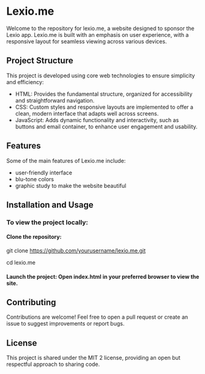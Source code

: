 # Lexio.me
Welcome to the repository for lexio.me, a website designed to sponsor the Lexio app. Lexio.me is built with an emphasis on user experience, with a responsive layout for seamless viewing across various devices.

## Project Structure
This project is developed using core web technologies to ensure simplicity and efficiency:

* HTML: Provides the fundamental structure, organized for accessibility and straightforward navigation.
* CSS: Custom styles and responsive layouts are implemented to offer a clean, modern interface that adapts well across screens.
* JavaScript: Adds dynamic functionality and interactivity, such as buttons and email container, to enhance user engagement and usability.


## Features
Some of the main features of Lexio.me include:

* user-friendly interface
* blu-tone colors
* graphic study to make the website beautiful

  
## Installation and Usage
### To view the project locally:

#### Clone the repository:

git clone https://github.com/yourusername/lexio.me.git

cd lexio.me

#### Launch the project: Open index.html in your preferred browser to view the site.

## Contributing
Contributions are welcome! Feel free to open a pull request or create an issue to suggest improvements or report bugs.

## License
This project is shared under the MIT 2 license, providing an open but respectful approach to sharing code.
